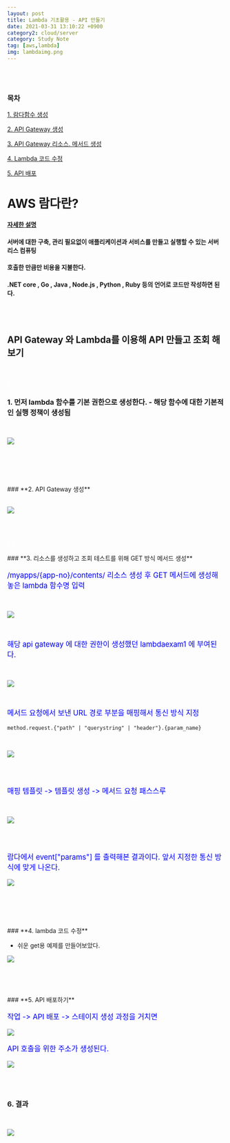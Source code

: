 ```yaml
---
layout: post
title: Lambda 기초활용 - API 만들기
date: 2021-03-31 13:10:22 +0900
category2: cloud/server
category: Study Note
tag: [aws,lambda]
img: lambdaimg.png 
---
```

<br>

<br>  




### 목차  

[1. 람다함수 생성](#P1)    

[2. API Gateway 생성](#P2)  

[3. API Gateway 리소스. 메서드 생성](#P3)

[4. Lambda 코드 수정](#P4)

[5. API 배포](#P5)
<br>  
  

# AWS 람다란?

#### [ 자세한 설명 ](https://docs.aws.amazon.com/ko_kr/lambda/latest/dg/welcome.html)<br>  
#### 서버에 대한 구축, 관리 필요없이 애플리케이션과 서비스를 만들고 실행할 수 있는 서버리스 컴퓨팅
#### 호출한 만큼만 비용을 지불한다.<br>  
#### .NET core , Go , Java , Node.js , Python , Ruby 등의 언어로 코드만 작성하면 된다.

<br>  

<br>  


## API Gateway 와 Lambda를 이용해 API 만들고 조회 해보기 <br>  


  
<br>  
<p id="P1" style="color:white">P1</p>

### 1. 먼저 lambda 함수를 기본 권한으로 생성한다. - 해당 함수에 대한 기본적인 실행 정책이 생성됨 <br>  

  
<br>  

![](/assets/img/lambdaex1/1.PNG)
  

<br><br>  

<p id="P2" style="color:white">P2</p>
### **2. API Gateway 생성**<br>  

<br>  

![](/assets/img/lambdaex1/api1.PNG)<br>  

<br>  
<br>
<p id="P3" style="color:white">P3</p>  
### **3. 리소스를 생성하고 조회 테스트를 위해 GET 방식 메서드 생성**

<p style="color:blue;font-size:1.2em;"> /myapps/{app-no}/contents/ 리소스 생성 후 GET 메서드에 생성해놓은 lambda 함수명 입력 </p>
<br>  

![](/assets/img/lambdaex1/api5.PNG)<br>  

<br>  
  
<p style="color:blue;font-size:1.2em;">해당 api gateway 에 대한 권한이 생성했던 lambdaexam1 에 부여된다. </p>
<br>  

![](/assets/img/lambdaex1/api6.PNG)<br>  

<br>  
 


<p style="color:blue;font-size:1.2em;">메서드 요청에서 보낸 URL 경로 부분을 매핑해서 통신 방식 지정</p>  
    
```method.request.{"path" | "querystring" | "header"}.{param_name}```

<br>  
 
![](/assets/img/lambdaex1/api6_2.PNG)<br>  
  
<br><br>  

<p style="color:blue;font-size:1.2em;">매핑 템플릿 -> 템플릿 생성 -> 메서드 요청 패스스루 </p> <br>  
  
  
![](/assets/img/lambdaex1/api6_3.PNG)  
<br>  

<br>  

<p style="color:blue;font-size:1.2em;">람다에서 event["params"] 를 출력해본 결과이다. 앞서 지정한 통신 방식에 맞게 나온다.</p>
    

![](/assets/img/lambdaex1/api6_4.PNG)
  
<br><br>  

<p id="P4" style="color:white">P4</p>
### **4. lambda 코드 수정**  <br>  

* 쉬운 get용 예제를 만들어보았다.   

![](/assets/img/lambdaex1/2.PNG) <br>  

<br>  

<p id="P5" style="color:white">P5</p>
### **5. API 배포하기**  

<p style="color:blue;font-size:1.2em;">작업 -> API 배포 -> 스테이지 생성 과정을 거치면  </p>

![](/assets/img/lambdaex1/api7.PNG) <br>  
  
<p style="color:blue;font-size:1.2em;">API 호출을 위한 주소가 생성된다.  </p>

![](/assets/img/lambdaex1/api8.PNG) <br>  

<br>  

<br>  

### 6. 결과<br>  
<br>  

![](/assets/img/lambdaex1/3.PNG) <br>